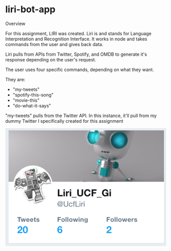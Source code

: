 # liri-bot-app

Overview

For this assignment, LIRI was created. Liri is and stands for Language Interpretation and Recognition Interface. It works in node and takes commands from the user and gives back data.

Liri pulls from APIs from Twitter, Spotify, and OMDB to generate it's response depending on the user's request. 

The user uses four specific commands, depending on what they want.

They are:
- "my-tweets"
- "spotify-this-song"
- "movie-this"
- "do-what-it-says"

"my-tweets" pulls from the Twitter API. In this instance, it'll pull from my dummy Twitter I specifically created for this assignment 

![In this instance, it'll pull from my dummy Twitter I specifically created for this assignment ](/images/01_twitter_generated_from.png)
